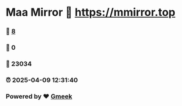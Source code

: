 # Maa Mirror :link: https://mmirror.top 
### :page_facing_up: [8](https://mmirror.top/tag.html) 
### :speech_balloon: 0 
### :hibiscus: 23034 
### :alarm_clock: 2025-04-09 12:31:40 
### Powered by :heart: [Gmeek](https://github.com/Meekdai/Gmeek)

